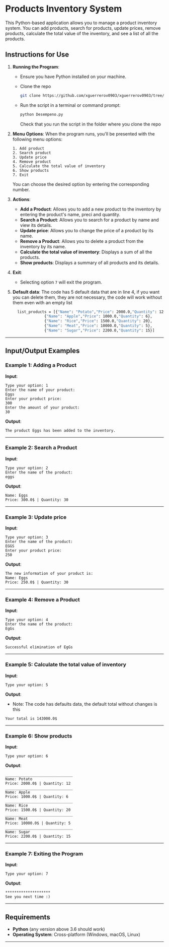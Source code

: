 # Products Inventory System

This Python-based application allows you to manage a product inventory system. You can add products, search for products, update prices, remove products, calculate the total value of the inventory, and see a list of all the products.

## Instructions for Use

1. **Running the Program**:

   * Ensure you have Python installed on your machine.
     
   * Clone the repo
     ```bash
     git clone https://github.com/xguerrerov0903/xguerrerov0903/tree/main/Prueba_desempeno
     ```
   * Run the script in a terminal or command prompt:
     ```bash
     python Desempeno.py
     ```
     Check that you run the script in the folder where you clone the repo

2. **Menu Options**:
   When the program runs, you'll be presented with the following menu options:

   ```
   1. Add product
   2. Search product
   3. Update price
   4. Remove product
   5. Calculate the total value of inventory
   6. Show products
   7. Exit
   ```

   You can choose the desired option by entering the corresponding number.

3. **Actions**:

   * **Add a Product**: Allows you to add a new product to the inventory by entering the product's name, preci and quantity.
   * **Search a Product**: Allows you to search for a product by name and view its details.
   * **Update price**: Allows you to change the price of a product by its name.
   * **Remove a Product**: Allows you to delete a product from the inventory by its name.
   * **Calculate the total value of inventory**: Displays a sum of all the products.
   * **Show products**: Displays a summary of all products and its details.

4. **Exit**:

   * Selecting option `7` will exit the program.
     
5. **Default data**:
   The code has 5 default data that are in line 4, if you want you can delete them, they are not necessary, the code will work without them even with an empty list
   ```bash
     list_products = [{"Name": "Potato","Price": 2000.0,"Quantity": 12},
                 {"Name": "Apple","Price": 1000.0,"Quantity": 6},
                 {"Name": "Rice","Price": 1500.0,"Quantity": 20},
                 {"Name": "Meat","Price": 10000.0,"Quantity": 5},
                 {"Name": "Sugar","Price": 2200.0,"Quantity": 15}]
   ```
  
---

## Input/Output Examples

### Example 1: Adding a Product

**Input**:

```
Type your option: 1
Enter the name of your product: 
Eggs
Enter your product price: 
300
Enter the amount of your product: 
30
```

**Output**:

```
The product Eggs has been added to the inventory.
```

---

### Example 2: Search a Product

**Input**:

```
Type your option: 2
Enter the name of the product: 
eggs
```

**Output**:

```
Name: Eggs
Price: 300.0$ | Quantity: 30
```

---

### Example 3: Update price

**Input**:

```
Type your option: 3
Enter the name of the product: 
EGGS
Enter your product price: 
250
```

**Output**:

```
The new information of your product is:
Name: Eggs
Price: 250.0$ | Quantity: 30
```

---

### Example 4: Remove a Product

**Input**:

```
Type your option: 4
Enter the name of the product: 
EgGs
```

**Output**:

```
Successful elimination of EgGs
```

---

### Example 5: Calculate the total value of inventory

**Input**:

```
Type your option: 5
```

**Output**:
* Note: The code has defaults data, the default total without changes is this

```
Your total is 143000.0$
```

---

### Example 6: Show products

**Input**:

```
Type your option: 6
```

**Output**:

```
______________________________
Name: Potato
Price: 2000.0$ | Quantity: 12
______________________________
Name: Apple
Price: 1000.0$ | Quantity: 6
______________________________
Name: Rice
Price: 1500.0$ | Quantity: 20
______________________________
Name: Meat
Price: 10000.0$ | Quantity: 5
______________________________
Name: Sugar
Price: 2200.0$ | Quantity: 15
```

---

### Example 7: Exiting the Program

**Input**:

```
Type your option: 7
```

**Output**:

```
********************
See you next time :)
```

---

## Requirements

* **Python** (any version above 3.6 should work)
* **Operating System**: Cross-platform (Windows, macOS, Linux)

---

